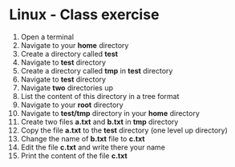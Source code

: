 # Linux - Class exercise

1. Open a terminal
2. Navigate to your **home** directory
3. Create a directory called **test**
4. Navigate to **test** directory
5. Create a directory called **tmp** in **test** directory
6. Navigate to **test** directory
7. Navigate **two** directories up
8. List the content of this directory in a tree format
9. Navigate to your **root** directory
10. Navigate to **test/tmp** directory in your **home** directory
11. Create two files **a.txt** and **b.txt** in **tmp** directory
12. Copy the file **a.txt** to the **test** directory (one level up directory)
13. Change the name of **b.txt** file to **c.txt**
14. Edit the file **c.txt** and write there your name
15. Print the content of the file **c.txt**
